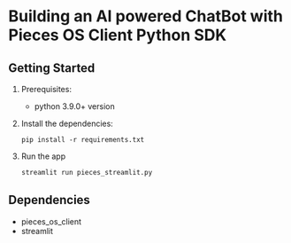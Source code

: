 # Building an AI powered ChatBot with Pieces OS Client Python SDK

## Getting Started

1. Prerequisites: 
   
   - python 3.9.0+ version

2. Install the dependencies:

   ```
   pip install -r requirements.txt
   ```

3. Run the app

   ```python
   streamlit run pieces_streamlit.py
   ```

## Dependencies

- pieces_os_client
- streamlit
